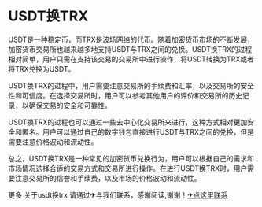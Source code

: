 # USDT换TRX

USDT是一种稳定币，而TRX是波场网络的代币。随着加密货币市场的不断发展，加密货币交易所也越来越多地支持USDT与TRX之间的兑换。USDT换TRX的过程相对简单，用户只需在支持该交易的交易所中进行操作，将USDT转换为TRX或者将TRX兑换为USDT。

USDT换TRX的过程中，用户需要注意交易所的手续费和汇率，以及交易所的安全性和可信度。在选择交易所时，用户可以参考其他用户的评价和交易所的历史记录，以确保交易的安全和可靠性。

USDT换TRX的过程也可以通过一些去中心化交易所来进行，这种方式相对更加安全和匿名。用户可以通过自己的数字钱包直接进行USDT与TRX之间的兑换，但是需要注意价格波动和流动性。

总之，USDT换TRX是一种常见的加密货币兑换行为，用户可以根据自己的需求和市场情况选择合适的交易方式和交易所进行操作。在进行USDT换TRX时，用户需要注意交易所的信誉和手续费，以及市场的价格波动和流动性。

更多 关于usdt换trx 请通过✈与我们联系，感谢阅读,谢谢！[✈点这里联系](https://c.k02.cc)